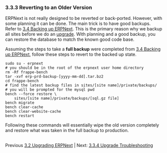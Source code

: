 ### 3.3.3 Reverting to an Older Version

ERPNext is not really designed to be reverted or back-ported. However, with some planning it can be done. The main trick is to have good backups. Refer to [3.4 Backing up ERPNext](backup "Backing up ERPNext"). This is the primary reason why we backup all sites before we do an [upgrade](upgrade "Upgrading ERPNext"). With planning and a good backup, you can restore the database to match the known good code base.

Assuming the steps to take a **full backup** were completed from [3.4 Backing up ERPNext](backup "Backing up ERPNext"), follow these steps to revert to the backed up state.

    sudo su - erpnext
    # you should be in the root of the erpnext user home directory
    rm -Rf frappe-bench
    tar -xvf erp-prd-backup-[yyyy-mm-dd].tar.bz2
    cd frappe-bench
    # find the latest backup files in sites/[site name]/private/backups/
    # you will be prompted for the mysql pwd
    bench --force restore \
        sites/[site name]/private/backups/[sql.gz file]
    bench migrate
    bench clear-cache
    bench clear-website-cache
    bench restart

Following these commands will essentially wipe the old version completely and restore what was taken in the full backup to production.<br /><br />

Previous [3.2 Upgrading ERPNext](upgrade "Upgrading ERPNext") | Next: [3.3.4 Upgrade Troubleshooting](upgrade-trouble "Upgrade Troubleshooting")
